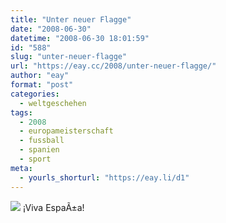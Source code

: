 ```yaml
---
title: "Unter neuer Flagge"
date: "2008-06-30"
datetime: "2008-06-30 18:01:59"
id: "588"
slug: "unter-neuer-flagge"
url: "https://eay.cc/2008/unter-neuer-flagge/"
author: "eay"
format: "post"
categories:
  - weltgeschehen
tags:
  - 2008
  - europameisterschaft
  - fussball
  - spanien
  - sport
meta:
  - yourls_shorturl: "https://eay.li/d1"
---
```


![](/uploads/2008/spanien.gif) ¡Viva EspaÃ±a!
